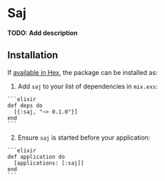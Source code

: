 # Saj

**TODO: Add description**

## Installation

If [available in Hex](https://hex.pm/docs/publish), the package can be installed as:

  1. Add `saj` to your list of dependencies in `mix.exs`:

    ```elixir
    def deps do
      [{:saj, "~> 0.1.0"}]
    end
    ```

  2. Ensure `saj` is started before your application:

    ```elixir
    def application do
      [applications: [:saj]]
    end
    ```

